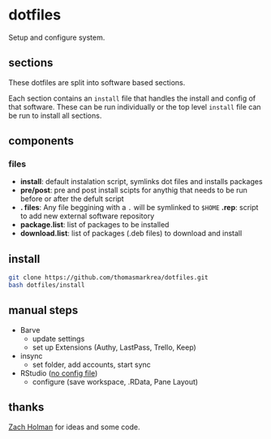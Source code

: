 # dotfiles

Setup and configure system.

## sections

These dotfiles are split into software based sections.

Each section contains an `install` file that handles the install and config of that software. These can be run individually or the top level `install` file can be run to install all sections.

## components

### files

-   **install**: default instalation script, symlinks dot files and installs packages
-   **pre/post**: pre and post install scipts for anythig that needs to be run before or after the defult script
-   **. files**: Any file beggining with a `.` will be symlinked to `$HOME`
    **.rep**: script to add new external software repository
-   **package.list**: list of packages to be installed
-   **download.list**: list of packages (.deb files) to download and install

## install

```bash
git clone https://github.com/thomasmarkrea/dotfiles.git
bash dotfiles/install
```

## manual steps

-   Barve
    -   update settings
    -   set up Extensions (Authy, LastPass, Trello, Keep)
-   insync
    -   set folder, add accounts, start sync
-   RStudio ([no config file](https://github.com/rstudio/rstudio/issues/1607))
    -   configure (save workspace, .RData, Pane Layout)

## thanks

[Zach Holman](https://github.com/holman/dotfiles) for ideas and some code.
